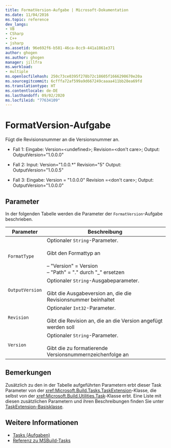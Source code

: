 ```yaml
---
title: FormatVersion-Aufgabe | Microsoft-Dokumentation
ms.date: 11/04/2016
ms.topic: reference
dev_langs:
- VB
- CSharp
- C++
- jsharp
ms.assetid: 96e692f6-b581-46ca-8cc9-441a1861e371
author: ghogen
ms.author: ghogen
manager: jillfra
ms.workload:
- multiple
ms.openlocfilehash: 250c73ce0395f278b72c18605f1666290670e20a
ms.sourcegitcommit: 6cfffa72af599a9d667249caaaa411bb28ea69fd
ms.translationtype: HT
ms.contentlocale: de-DE
ms.lasthandoff: 09/02/2020
ms.locfileid: "77634109"
---
```

# <a name="formatversion-task"></a>FormatVersion-Aufgabe

Fügt die Revisionsnummer an die Versionsnummer an.

- Fall 1: Eingabe: Version=\<undefined>; Revision=\<don't care>; Output: OutputVersion="1.0.0.0"

- Fall 2: Input: Version="1.0.0.*" Revision="5" Output: OutputVersion="1.0.0.5"

- Fall 3: Eingabe: Version = "1.0.0.0" Revision =\<don't care>; Output: OutputVersion="1.0.0.0"

## <a name="parameters"></a>Parameter

 In der folgenden Tabelle werden die Parameter der `FormatVersion`-Aufgabe beschrieben.

|Parameter|Beschreibung|
|---------------|-----------------|
|`FormatType`|Optionaler `String`-Parameter.<br /><br /> Gibt den Formattyp an<br /><br /> – "Version" = Version<br />– "Path" = "." durch "_" ersetzen|
|`OutputVersion`|Optionaler `String`-Ausgabeparameter.<br /><br /> Gibt die Ausgabeversion an, die die Revisionsnummer beinhaltet|
|`Revision`|Optionaler `Int32`-Parameter.<br /><br /> Gibt die Revision an, die an die Version angefügt werden soll|
|`Version`|Optionaler `String`-Parameter.<br /><br /> Gibt die zu formatierende Versionsnummernzeichenfolge an|

## <a name="remarks"></a>Bemerkungen

 Zusätzlich zu den in der Tabelle aufgeführten Parametern erbt dieser Task Parameter von der <xref:Microsoft.Build.Tasks.TaskExtension>-Klasse, die selbst von der <xref:Microsoft.Build.Utilities.Task>-Klasse erbt. Eine Liste mit diesen zusätzlichen Parametern und ihren Beschreibungen finden Sie unter [TaskExtension-Basisklasse](../msbuild/taskextension-base-class.md).

## <a name="see-also"></a>Weitere Informationen

- [Tasks (Aufgaben)](../msbuild/msbuild-tasks.md)
- [Referenz zu MSBuild-Tasks](../msbuild/msbuild-task-reference.md)
